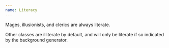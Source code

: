 ```yaml
---
name: Literacy
---
```


Mages, illusionists, and clerics are always literate.

Other classes are illiterate by default, and will only be literate if so indicated by the background generator.
